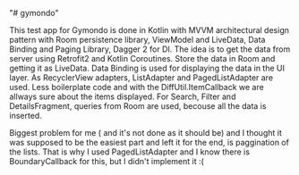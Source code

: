 "# gymondo" 

This test app for Gymondo is done in Kotlin with MVVM architectural design pattern with Room persistence library,
ViewModel and LiveData, Data Binding and Paging Library, Dagger 2 for DI.
The idea is to get the data from server using Retrofit2 and Kotlin Coroutines.
Store the data in Room and getting it as LiveData.
Data Binding is used for displaying the data in the UI layer.
As RecyclerView adapters, ListAdapter and PagedListAdapter are used. Less boilerplate code and with the DiffUtil.ItemCallback we are allways sure about the items displayed.
For Search, Filter and DetailsFragment, queries from Room are used, becouse all the data is inserted.

Biggest problem for me ( and it's not done as it should be) and I thought it was supposed to be the easiest part and left it for the end, is paggination of the lists.
That is why I used PagedListAdapter and I know there is BoundaryCallback for this, but I didn't implement it :(


